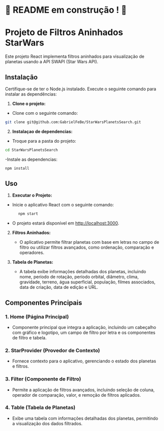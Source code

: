 # :construction: README em construção ! :construction:

<!-- Olá, Tryber!
Esse é apenas um arquivo inicial para o README do seu projeto.
É essencial que você preencha esse documento por conta própria, ok?
Não deixe de usar nossas dicas de escrita de README de projetos, e deixe sua criatividade brilhar!
:warning: IMPORTANTE: você precisa deixar nítido:
- quais arquivos/pastas foram desenvolvidos por você;
- quais arquivos/pastas foram desenvolvidos por outra pessoa estudante;
- quais arquivos/pastas foram desenvolvidos pela Trybe.
-->

# Projeto de Filtros Aninhados StarWars

Este projeto React implementa filtros aninhados para visualização de planetas usando a API SWAPI (Star Wars API).

## Instalação

Certifique-se de ter o Node.js instalado. Execute o seguinte comando para instalar as dependências:

1. **Clone o projeto:**

- Clone com o seguinte comando:

```bash
git clone git@github.com:GabrielFeBe/StarWarsPlanetsSearch.git
```

2. **Instalaçao de dependencias:**

- Troque para a pasta do projeto:

```bash
cd StarWarsPlanetsSearch

```

-Instale as dependencias:

```bash
npm install
```

## Uso

1. **Executar o Projeto:**

- Inicie o aplicativo React com o seguinte comando:

```bash
      npm start
```

- O projeto estará disponível em [http://localhost:3000](http://localhost:3000).

2. **Filtros Aninhados:**

   - O aplicativo permite filtrar planetas com base em letras no campo de filtro ou utilizar filtros avançados, como ordenação, comparação e operadores.

3. **Tabela de Planetas:**
   - A tabela exibe informações detalhadas dos planetas, incluindo nome, período de rotação, período orbital, diâmetro, clima, gravidade, terreno, água superficial, população, filmes associados, data de criação, data de edição e URL.

## Componentes Principais

### 1. Home (Página Principal)

- Componente principal que integra a aplicação, incluindo um cabeçalho com gráfico e logotipo, um campo de filtro por letra e os componentes de filtro e tabela.

### 2. StarProvider (Provedor de Contexto)

- Fornece contexto para o aplicativo, gerenciando o estado dos planetas e filtros.

### 3. Filter (Componente de Filtro)

- Permite a aplicação de filtros avançados, incluindo seleção de coluna, operador de comparação, valor, e remoção de filtros aplicados.

### 4. Table (Tabela de Planetas)

- Exibe uma tabela com informações detalhadas dos planetas, permitindo a visualização dos dados filtrados.
